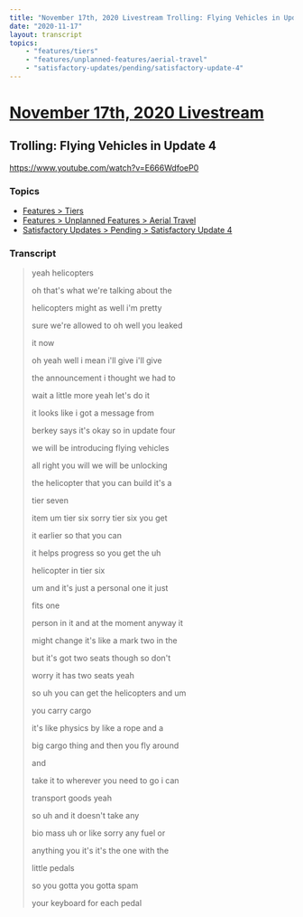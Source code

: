 ```yaml
---
title: "November 17th, 2020 Livestream Trolling: Flying Vehicles in Update 4"
date: "2020-11-17"
layout: transcript
topics:
    - "features/tiers"
    - "features/unplanned-features/aerial-travel"
    - "satisfactory-updates/pending/satisfactory-update-4"
---
```

# [November 17th, 2020 Livestream](../2020-11-17.md)
## Trolling: Flying Vehicles in Update 4
https://www.youtube.com/watch?v=E666WdfoeP0

### Topics
* [Features > Tiers](../topics/features/tiers.md)
* [Features > Unplanned Features > Aerial Travel](../topics/features/unplanned-features/aerial-travel.md)
* [Satisfactory Updates > Pending > Satisfactory Update 4](../topics/satisfactory-updates/pending/satisfactory-update-4.md)

### Transcript

> yeah helicopters
> 
> oh that's what we're talking about the
> 
> helicopters might as well i'm pretty
> 
> sure we're allowed to oh well you leaked
> 
> it now
> 
> oh yeah well i mean i'll give i'll give
> 
> the announcement i thought we had to
> 
> wait a little more yeah let's do it
> 
> it looks like i got a message from
> 
> berkey says it's okay so in update four
> 
> we will be introducing flying vehicles
> 
> all right you will we will be unlocking
> 
> the helicopter that you can build it's a
> 
> tier seven
> 
> item um tier six sorry tier six you get
> 
> it earlier so that you can
> 
> it helps progress so you get the uh
> 
> helicopter in tier six
> 
> um and it's just a personal one it just
> 
> fits one
> 
> person in it and at the moment anyway it
> 
> might change it's like a mark two in the
> 
> but it's got two seats though so don't
> 
> worry it has two seats yeah
> 
> so uh you can get the helicopters and um
> 
> you carry cargo
> 
> it's like physics by like a rope and a
> 
> big cargo thing and then you fly around
> 
> and
> 
> take it to wherever you need to go i can
> 
> transport goods yeah
> 
> so uh and it doesn't take any
> 
> bio mass uh or like sorry any fuel or
> 
> anything you it's it's the one with the
> 
> little pedals
> 
> so you gotta you gotta spam
> 
> your keyboard for each pedal
> 
